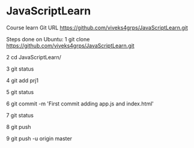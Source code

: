 # JavaScriptLearn
Course learn
Git URL
https://github.com/viveks4grps/JavaScriptLearn.git

Steps done on Ubuntu:
1 git clone https://github.com/viveks4grps/JavaScriptLearn.git

2 cd JavaScriptLearn/

3 git status

4 git add prj1

5 git status

6 git commit -m 'First commit adding app.js and index.html'

7 git status

8 git push

9 git push -u origin master

